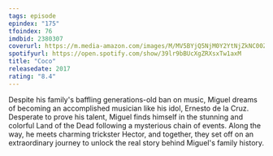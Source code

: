 ```yaml
---
tags: episode
epindex: "175"
tfoindex: 76
imdbid: 2380307
coverurl: https://m.media-amazon.com/images/M/MV5BYjQ5NjM0Y2YtNjZkNC00ZDhkLWJjMWItN2QyNzFkMDE3ZjAxXkEyXkFqcGdeQXVyODIxMzk5NjA@._V1_SY300_CR2,0,202,300_.jpg
spotifyurl: https://open.spotify.com/show/39lr9bBUcXgZRXsxTw1axM
title: "Coco"
releasedate: 2017
rating: "8.4"
---
```


Despite his family's baffling generations-old ban on music, Miguel dreams of becoming an accomplished musician like his idol, Ernesto de la Cruz. Desperate to prove his talent, Miguel finds himself in the stunning and colorful Land of the Dead following a mysterious chain of events. Along the way, he meets charming trickster Hector, and together, they set off on an extraordinary journey to unlock the real story behind Miguel's family history.
